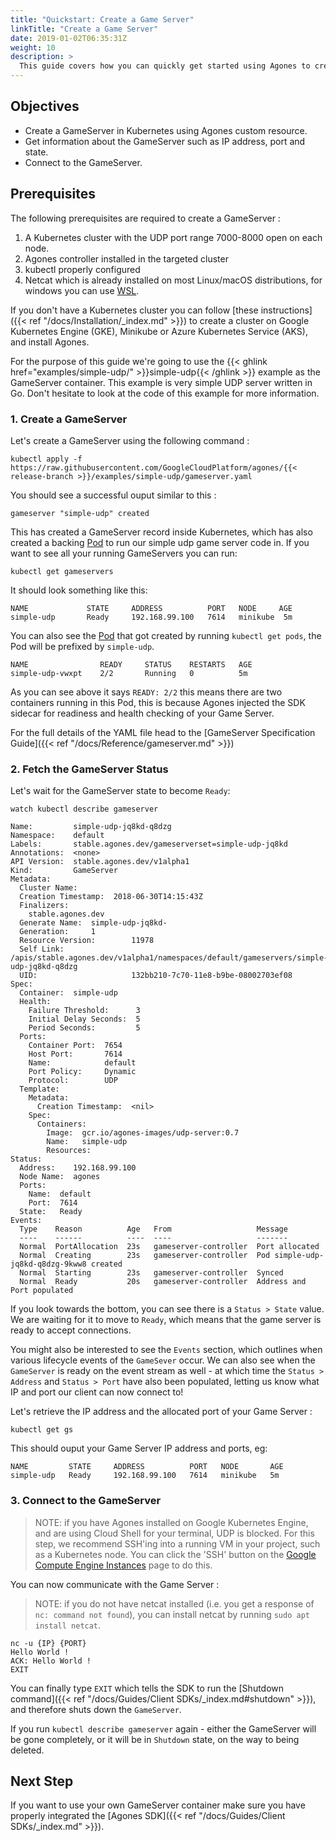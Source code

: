 ```yaml
---
title: "Quickstart: Create a Game Server"
linkTitle: "Create a Game Server"
date: 2019-01-02T06:35:31Z
weight: 10
description: >
  This guide covers how you can quickly get started using Agones to create GameServers.  
---
```


## Objectives

- Create a GameServer in Kubernetes using Agones custom resource.
- Get information about the GameServer such as IP address, port and state.
- Connect to the GameServer.

## Prerequisites

The following prerequisites are required to create a GameServer :

1. A Kubernetes cluster with the UDP port range 7000-8000 open on each node.
2. Agones controller installed in the targeted cluster
3. kubectl properly configured
4. Netcat which is already installed on most Linux/macOS distributions, for windows you can use [WSL](https://docs.microsoft.com/en-us/windows/wsl/install-win10).

If you don't have a Kubernetes cluster you can follow [these instructions]({{< ref "/docs/Installation/_index.md" >}}) to create a cluster on Google Kubernetes Engine (GKE), Minikube or Azure Kubernetes Service (AKS), and install Agones.

For the purpose of this guide we're going to use the {{< ghlink href="examples/simple-udp/" >}}simple-udp{{< /ghlink >}} example as the GameServer container. This example is very simple UDP server written in Go. Don't hesitate to look at the code of this example for more information.

### 1. Create a GameServer

Let's create a GameServer using the following command :

```
kubectl apply -f https://raw.githubusercontent.com/GoogleCloudPlatform/agones/{{< release-branch >}}/examples/simple-udp/gameserver.yaml
```

You should see a successful ouput similar to this :

```
gameserver "simple-udp" created
```

This has created a GameServer record inside Kubernetes, which has also created a backing [Pod](https://kubernetes.io/docs/concepts/workloads/pods/pod/) to run our simple udp game server code in.
If you want to see all your running GameServers you can run:

```
kubectl get gameservers
```
It should look something like this:

```
NAME             STATE     ADDRESS          PORT   NODE     AGE
simple-udp       Ready     192.168.99.100   7614   minikube  5m
```

You can also see the [Pod](https://kubernetes.io/docs/concepts/workloads/pods/pod/) that got created by running `kubectl get pods`, the Pod will be prefixed by `simple-udp`.

```
NAME                READY     STATUS    RESTARTS   AGE
simple-udp-vwxpt    2/2       Running   0          5m
```

As you can see above it says `READY: 2/2` this means there are two containers running in this Pod, this is because Agones injected the SDK sidecar for readiness and health checking of your Game Server.


For the full details of the YAML file head to the [GameServer Specification Guide]({{< ref "/docs/Reference/gameserver.md" >}})

### 2. Fetch the GameServer Status

Let's wait for the GameServer state to become `Ready`:

```
watch kubectl describe gameserver
```

```
Name:         simple-udp-jq8kd-q8dzg
Namespace:    default
Labels:       stable.agones.dev/gameserverset=simple-udp-jq8kd
Annotations:  <none>
API Version:  stable.agones.dev/v1alpha1
Kind:         GameServer
Metadata:
  Cluster Name:
  Creation Timestamp:  2018-06-30T14:15:43Z
  Finalizers:
    stable.agones.dev
  Generate Name:  simple-udp-jq8kd-
  Generation:     1
  Resource Version:        11978
  Self Link:               /apis/stable.agones.dev/v1alpha1/namespaces/default/gameservers/simple-udp-jq8kd-q8dzg
  UID:                     132bb210-7c70-11e8-b9be-08002703ef08
Spec:
  Container:  simple-udp
  Health:
    Failure Threshold:      3
    Initial Delay Seconds:  5
    Period Seconds:         5
  Ports:
    Container Port:  7654
    Host Port:       7614
    Name:            default
    Port Policy:     Dynamic
    Protocol:        UDP
  Template:
    Metadata:
      Creation Timestamp:  <nil>
    Spec:
      Containers:
        Image:  gcr.io/agones-images/udp-server:0.7
        Name:   simple-udp
        Resources:
Status:
  Address:    192.168.99.100
  Node Name:  agones
  Ports:
    Name:  default
    Port:  7614
  State:   Ready
Events:
  Type    Reason          Age   From                   Message
  ----    ------          ----  ----                   -------
  Normal  PortAllocation  23s   gameserver-controller  Port allocated
  Normal  Creating        23s   gameserver-controller  Pod simple-udp-jq8kd-q8dzg-9kww8 created
  Normal  Starting        23s   gameserver-controller  Synced
  Normal  Ready           20s   gameserver-controller  Address and Port populated
```

If you look towards the bottom, you can see there is a `Status > State` value. We are waiting for it to move to `Ready`, which means that the game server is ready to accept connections.

You might also be interested to see the `Events` section, which outlines when various lifecycle events of the `GameSever` occur. We can also see when the `GameServer` is ready on the event stream as well - at which time the `Status > Address` and `Status > Port` have also been populated, letting us know what IP and port our client can now connect to!


Let's retrieve the IP address and the allocated port of your Game Server :

```
kubectl get gs
```

This should ouput your Game Server IP address and ports, eg:

```
NAME         STATE     ADDRESS          PORT   NODE       AGE
simple-udp   Ready     192.168.99.100   7614   minikube   5m
```

### 3. Connect to the GameServer

> NOTE: if you have Agones installed on Google Kubernetes Engine, and are using
  Cloud Shell for your terminal, UDP is blocked. For this step, we recommend
  SSH'ing into a running VM in your project, such as a Kubernetes node.
  You can click the 'SSH' button on the [Google Compute Engine Instances](https://console.cloud.google.com/compute/instances)
  page to do this.

You can now communicate with the Game Server :

> NOTE: if you do not have netcat installed
  (i.e. you get a response of `nc: command not found`),
  you can install netcat by running `sudo apt install netcat`.

```
nc -u {IP} {PORT}
Hello World !
ACK: Hello World !
EXIT
```

You can finally type `EXIT` which tells the SDK to run the [Shutdown command]({{< ref "/docs/Guides/Client SDKs/_index.md#shutdown" >}}), and therefore shuts down the `GameServer`.  

If you run `kubectl describe gameserver` again - either the GameServer will be gone completely, or it will be in `Shutdown` state, on the way to being deleted.


## Next Step

If you want to use your own GameServer container make sure you have properly integrated the [Agones SDK]({{< ref "/docs/Guides/Client SDKs/_index.md" >}}).


